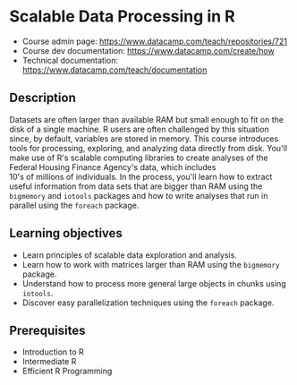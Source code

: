 # Scalable Data Processing in R

* Course admin page: https://www.datacamp.com/teach/repositories/721
* Course dev documentation: https://www.datacamp.com/create/how
* Technical documentation: https://www.datacamp.com/teach/documentation

## Description

Datasets are often larger than available RAM but small enough to fit on the disk of a single machine. R users are often challenged by this situation since, by default, variables are stored in memory. This course introduces tools for processing, exploring, and analyzing data directly from disk.  You'll
make use of R's scalable computing libraries to create analyses of 
the Federal Housing Finance Agency's data, which includes  
10's of millions of individuals. In the process, you'll learn 
how to extract useful information from data sets that are bigger than RAM using the `bigmemory` and `iotools` packages and how to write analyses that run in parallel using the `foreach` package.


## Learning objectives

* Learn principles of scalable data exploration and analysis.
* Learn how to work with matrices larger than RAM using the `bigmemory` package.
* Understand how to process more general large objects in chunks using `iotools`.
* Discover easy parallelization techniques using the `foreach` package.

## Prerequisites

* Introduction to R
* Intermediate R
* Efficient R Programming
